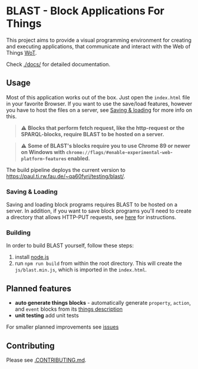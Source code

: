 # BLAST - Block Applications For Things 
This project aims to provide a visual programming environment for creating and executing applications, that communicate and interact with the Web of Things [WoT](https://www.w3.org/TR/wot-architecture/).

Check [./docs/](docs/) for detailed documentation.

## Usage
Most of this application works out of the box. Just open the `index.html` file in your favorite Browser.
If you want to use the save/load features, however you have to host the files on a server, see [Saving & loading](#saving--loading) for more info on this.

> :warning: **Blocks that perform fetch request, like the http-request or the SPARQL-blocks, require BLAST to be hosted on a server.**  

> :warning: **Some of BLAST's blocks require you to use Chrome 89 or newer on Windows with `chrome://flags/#enable-experimental-web-platform-features` enabled.**

The build pipeline deploys the current version to https://paul.ti.rw.fau.de/~qa60fyri/testing/blast/.

### Saving & Loading
Saving and loading block programs requires BLAST to be hosted on a server. In addition, if you want to save block programs you'll need to create a directory that allows HTTP-PUT requests, see [here](https://github.com/wintechis/wilde13/blob/master/FAQ.md#how-can-i-create-a-read-write-linked-data-server-based-on-the-apache-http-server) for instructions. 

### Building
In order to build BLAST yourself, follow these steps:
1. install [node.js](https://nodejs.org/en/)
2. run `npm run build` from within the root directory.
This will create the `js/blast.min.js`, which is imported in the `index.html`.

## Planned features
* **auto generate things blocks** - automatically generate `property`, `action`, and `event` blocks from its [things description](https://www.w3.org/TR/wot-thing-description/)
* **unit testing** add unit tests
  
For smaller planned improvements see [issues](https://github.com/wintechis/blast/issues)

## Contributing
Please see [.CONTRIBUTING.md](CONTRIBUTING.md).
